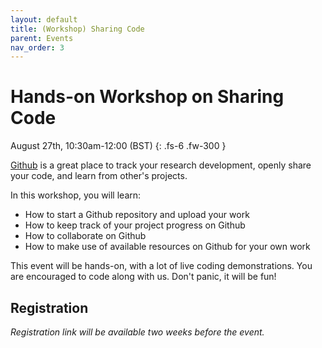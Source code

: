 ```yaml
---
layout: default
title: (Workshop) Sharing Code
parent: Events
nav_order: 3
---
```


# Hands-on Workshop on Sharing Code

August 27th, 10:30am-12:00 (BST)
{: .fs-6 .fw-300 }


[Github](https://github.com) is a great place to track your research development, openly share your code, and learn from other's projects.

In this workshop, you will learn:

- How to start a Github repository and upload your work
- How to keep track of your project progress on Github
- How to collaborate on Github
- How to make use of available resources on Github for your own work

This event will be hands-on, with a lot of live coding demonstrations.
You are encouraged to code along with us.
Don't panic, it will be fun!

## Registration

*Registration link will be available two weeks before the event.*
